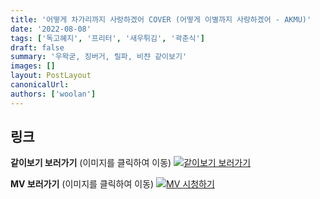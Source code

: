 ```yaml
---
title: '어떻게 차가리까지 사랑하겠어 COVER (어떻게 이별까지 사랑하겠어 - AKMU)'
date: '2022-08-08'
tags: ['독고혜지', '프리터', '새우튀김', '곽춘식']
draft: false
summary: '우왁굳, 징버거, 릴파, 비챤 같이보기'
images: []
layout: PostLayout
canonicalUrl:
authors: ['woolan']
---
```


## 링크

**같이보기 보러가기** (이미지를 클릭하여 이동)
[![같이보기 보러가기](https://cdn.discordapp.com/attachments/1136601898116464710/1137050327938506852/logo.png)](https://cafe.naver.com/steamindiegame/7188755)

**MV 보러가기** (이미지를 클릭하여 이동)
[![MV 시청하기](https://i.ytimg.com/vi/YRenaGbdc50/maxresdefault.jpg)](https://youtu.be/YRenaGbdc50)
